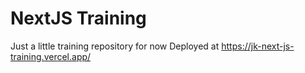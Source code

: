 # NextJS Training
Just a little training repository for now
Deployed at https://jk-next-js-training.vercel.app/
